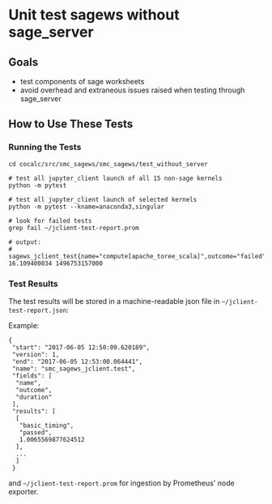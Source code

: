 # Unit test sagews without sage_server

## Goals

- test components of sage worksheets
- avoid overhead and extraneous issues raised when testing through sage_server

## How to Use These Tests

### Running the Tests

```
cd cocalc/src/smc_sagews/smc_sagews/test_without_server

# test all jupyter_client launch of all 15 non-sage kernels
python -m pytest

# test all jupyter_client launch of selected kernels
python -m pytest --kname=anaconda3,singular

# look for failed tests
grep fail ~/jclient-test-report.prom

# output:
# sagews_jclient_test{name="compute[apache_toree_scala]",outcome="failed"} 16.109400034 1496753157000
```

### Test Results

The test results will be stored in a machine-readable json file in `~/jclient-test-report.json`:

Example:

```
{
 "start": "2017-06-05 12:50:09.620189", 
 "version": 1,
 "end": "2017-06-05 12:53:00.064441", 
 "name": "smc_sagews_jclient.test", 
 "fields": [
  "name", 
  "outcome", 
  "duration"
 ], 
 "results": [
  [
   "basic_timing", 
   "passed", 
   1.0065569877624512
  ], 
  ...
  ]
 }
```

and `~/jclient-test-report.prom` for ingestion by Prometheus' node exporter.

